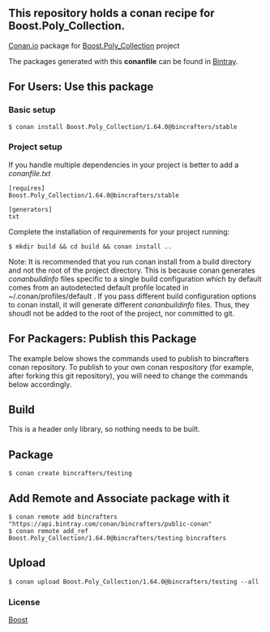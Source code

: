 ## This repository holds a conan recipe for Boost.Poly_Collection.

[Conan.io](https://conan.io) package for [Boost.Poly_Collection](https://github.com/Boostorg/Poly_Collection) project

The packages generated with this **conanfile** can be found in [Bintray](https://bintray.com/bincrafters/public-conan/Boost.Poly_Collection%3Abincrafters).

## For Users: Use this package

### Basic setup

    $ conan install Boost.Poly_Collection/1.64.0@bincrafters/stable

### Project setup

If you handle multiple dependencies in your project is better to add a *conanfile.txt*

    [requires]
    Boost.Poly_Collection/1.64.0@bincrafters/stable

    [generators]
    txt

Complete the installation of requirements for your project running:</small></span>

    $ mkdir build && cd build && conan install ..
	
Note: It is recommended that you run conan install from a build directory and not the root of the project directory.  This is because conan generates *conanbuildinfo* files specific to a single build configuration which by default comes from an autodetected default profile located in ~/.conan/profiles/default .  If you pass different build configuration options to conan install, it will generate different *conanbuildinfo* files.  Thus, they shoudl not be added to the root of the project, nor committed to git. 

## For Packagers: Publish this Package

The example below shows the commands used to publish to bincrafters conan repository. To publish to your own conan respository (for example, after forking this git repository), you will need to change the commands below accordingly. 

## Build  

This is a header only library, so nothing needs to be built.

## Package 

    $ conan create bincrafters/testing
	
## Add Remote and Associate package with it

	$ conan remote add bincrafters "https://api.bintray.com/conan/bincrafters/public-conan"
	$ conan remote add_ref Boost.Poly_Collection/1.64.0@bincrafters/testing bincrafters

## Upload

    $ conan upload Boost.Poly_Collection/1.64.0@bincrafters/testing --all

### License
[Boost](LICENSE)
